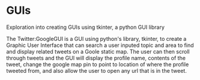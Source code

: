 # GUIs
Exploration into creating GUIs using tkinter, a python GUI library


The Twitter:GoogleGUI is a GUI using python's library, tkinter, to create a Graphic User Interface that can search a user inputed topic and area to find and display related tweets on a
Goole static map. The user can then scroll through tweets and the GUI will display the profile name, contents of the tweet, change the google map pin to point to location of where the profile tweeted from, and also allow the user to open any url that is in the tweet. 